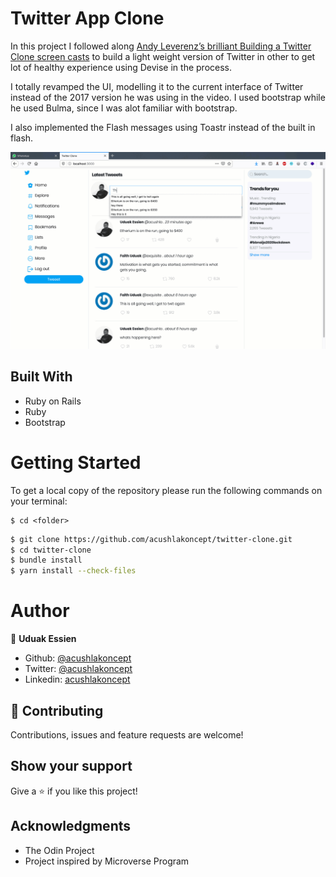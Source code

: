 # Twitter App Clone

In this project I followed along [Andy Leverenz’s brilliant Building a Twitter Clone screen casts](https://youtu.be/5gUysPm64a4) to build a light weight version of Twitter in other to get lot of healthy experience using Devise in the process.

I totally revamped the UI, modelling it to the current interface of Twitter instead of the 2017 version he was using in the video. I used bootstrap while he used Bulma, since I was alot familiar with bootstrap.

I also implemented the Flash messages using Toastr instead of the built in flash.

![screenshot](./twitter_clone.gif)

## Built With

- Ruby on Rails
- Ruby
- Bootstrap

# Getting Started

To get a local copy of the repository please run the following commands on your terminal:

```
$ cd <folder>
```

~~~bash
$ git clone https://github.com/acushlakoncept/twitter-clone.git
$ cd twitter-clone
$ bundle install 
$ yarn install --check-files
~~~


# Author

👤 **Uduak Essien**

- Github: [@acushlakoncept](https://github.com/acushlakoncept/)
- Twitter: [@acushlakoncept](https://twitter.com/acushlakoncept)
- Linkedin: [acushlakoncept](https://www.linkedin.com/in/acushlakoncept/)


## 🤝 Contributing

Contributions, issues and feature requests are welcome!

## Show your support

Give a ⭐️ if you like this project!

## Acknowledgments

- The Odin Project
- Project inspired by Microverse Program
